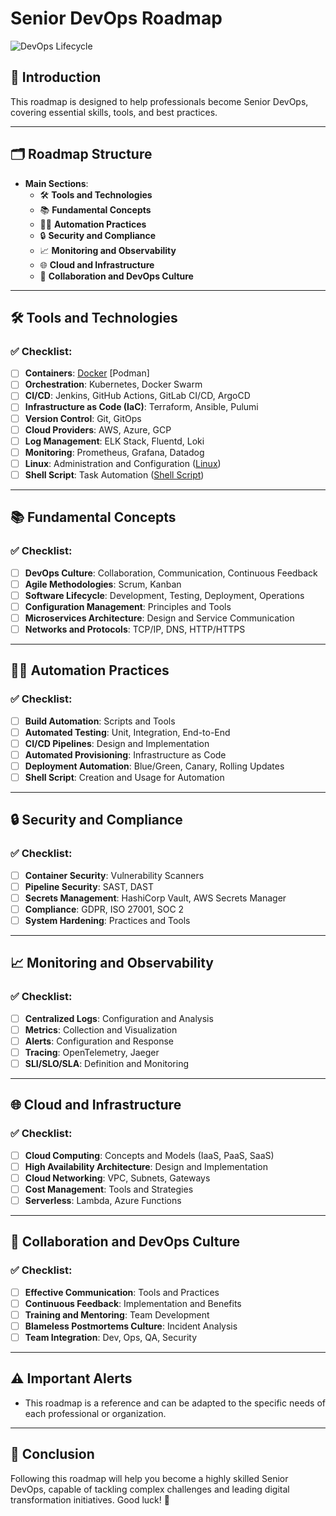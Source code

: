 # Senior DevOps Roadmap

![DevOps Lifecycle](https://miro.medium.com/max/1400/1*EBXc9eJ1YRFLtkNI_djaAw.png)

## 🚀 Introduction
This roadmap is designed to help professionals become Senior DevOps, covering essential skills, tools, and best practices.

---

## 🗂️ Roadmap Structure
- **Main Sections**:
    - 🛠️ **Tools and Technologies**
    - 📚 **Fundamental Concepts**
    - 🧑‍💻 **Automation Practices**
    - 🔒 **Security and Compliance**
    - 📈 **Monitoring and Observability**
    - 🌐 **Cloud and Infrastructure**
    - 🤝 **Collaboration and DevOps Culture**

---

## 🛠️ Tools and Technologies
### ✅ Checklist:
- [ ] **Containers**: [Docker](./docker-podman/README.md) [Podman]
- [ ] **Orchestration**: Kubernetes, Docker Swarm
- [ ] **CI/CD**: Jenkins, GitHub Actions, GitLab CI/CD, ArgoCD
- [ ] **Infrastructure as Code (IaC)**: Terraform, Ansible, Pulumi
- [ ] **Version Control**: Git, GitOps
- [ ] **Cloud Providers**: AWS, Azure, GCP
- [ ] **Log Management**: ELK Stack, Fluentd, Loki
- [ ] **Monitoring**: Prometheus, Grafana, Datadog
- [ ] **Linux**: Administration and Configuration ([Linux](./linux/README.md))
- [ ] **Shell Script**: Task Automation ([Shell Script](./shell-script/README.md))

---

## 📚 Fundamental Concepts
### ✅ Checklist:
- [ ] **DevOps Culture**: Collaboration, Communication, Continuous Feedback
- [ ] **Agile Methodologies**: Scrum, Kanban
- [ ] **Software Lifecycle**: Development, Testing, Deployment, Operations
- [ ] **Configuration Management**: Principles and Tools
- [ ] **Microservices Architecture**: Design and Service Communication
- [ ] **Networks and Protocols**: TCP/IP, DNS, HTTP/HTTPS

---

## 🧑‍💻 Automation Practices
### ✅ Checklist:
- [ ] **Build Automation**: Scripts and Tools
- [ ] **Automated Testing**: Unit, Integration, End-to-End
- [ ] **CI/CD Pipelines**: Design and Implementation
- [ ] **Automated Provisioning**: Infrastructure as Code
- [ ] **Deployment Automation**: Blue/Green, Canary, Rolling Updates
- [ ] **Shell Script**: Creation and Usage for Automation

---

## 🔒 Security and Compliance
### ✅ Checklist:
- [ ] **Container Security**: Vulnerability Scanners
- [ ] **Pipeline Security**: SAST, DAST
- [ ] **Secrets Management**: HashiCorp Vault, AWS Secrets Manager
- [ ] **Compliance**: GDPR, ISO 27001, SOC 2
- [ ] **System Hardening**: Practices and Tools

---

## 📈 Monitoring and Observability
### ✅ Checklist:
- [ ] **Centralized Logs**: Configuration and Analysis
- [ ] **Metrics**: Collection and Visualization
- [ ] **Alerts**: Configuration and Response
- [ ] **Tracing**: OpenTelemetry, Jaeger
- [ ] **SLI/SLO/SLA**: Definition and Monitoring

---

## 🌐 Cloud and Infrastructure
### ✅ Checklist:
- [ ] **Cloud Computing**: Concepts and Models (IaaS, PaaS, SaaS)
- [ ] **High Availability Architecture**: Design and Implementation
- [ ] **Cloud Networking**: VPC, Subnets, Gateways
- [ ] **Cost Management**: Tools and Strategies
- [ ] **Serverless**: Lambda, Azure Functions

---

## 🤝 Collaboration and DevOps Culture
### ✅ Checklist:
- [ ] **Effective Communication**: Tools and Practices
- [ ] **Continuous Feedback**: Implementation and Benefits
- [ ] **Training and Mentoring**: Team Development
- [ ] **Blameless Postmortems Culture**: Incident Analysis
- [ ] **Team Integration**: Dev, Ops, QA, Security

---

## ⚠️ Important Alerts
- This roadmap is a reference and can be adapted to the specific needs of each professional or organization.

---

## 🎯 Conclusion
Following this roadmap will help you become a highly skilled Senior DevOps, capable of tackling complex challenges and leading digital transformation initiatives. Good luck! 🚀